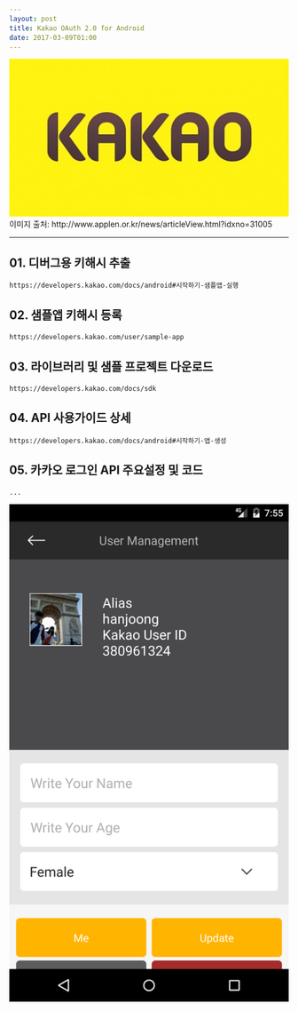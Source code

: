 ```yaml
---
layout: post
title: Kakao OAuth 2.0 for Android
date: 2017-03-09T01:00
---
```


<img class="fit image" src="/images/post/oauth_kakao01.jpg">
이미지 출처: http://www.applen.or.kr/news/articleView.html?idxno=31005

---


## 01. 디버그용 키해시 추출

```
https://developers.kakao.com/docs/android#시작하기-샘플앱-실행
```

## 02. 샘플앱  키해시 등록

```
https://developers.kakao.com/user/sample-app
```

## 03. 라이브러리 및 샘플 프로젝트 다운로드

```
https://developers.kakao.com/docs/sdk
```
 
## 04. API 사용가이드 상세

```
https://developers.kakao.com/docs/android#시작하기-앱-생성
```

## 05. 카카오 로그인 API 주요설정 및 코드

```
...
```
<img class="fit image" src="/images/post/oauth_kakao02.png">
